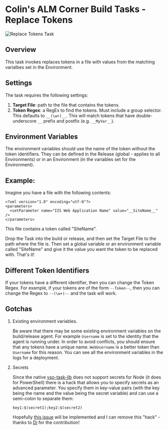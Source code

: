 # Colin's ALM Corner Build Tasks - Replace Tokens

![Replace Tokens Task](../../images/ss_replaceTokens.png)

## Overview
This task invokes replaces tokens in a file with values from the matching varialbes set in the Environment.

## Settings
The task requires the following settings:

1. **Target File**: path to the file that contains the tokens.
1. **Token Regex**: a RegEx to find the tokens. Must include a group selector. This defaults to `__(\w+)__`. This
will match tokens that have double-underscore `__` prefix and postfix (e.g. `__MyVar__`).

## Environment Variables
The environment variables should use the name of the token without the token identifiers. They can be
defined in the Release (global - applies to all Environments) or in an Environment (in the variables
set for the Environment).

## Example:
Imagine you have a file with the following contents:
```
<?xml version="1.0" encoding="utf-8"?>
<parameters>
  <setParameter name="IIS Web Application Name" value="__SiteName__" />
</parameters>  
```

This file contains a token called "SiteName".

Drop the Task into the build or release, and then set the Target File to the path where the file is. Then set
a global variable or an environment variable called "SiteName" and give it the value you want the token to be
replaced with. That's it!

## Different Token Identifiers
If your tokens have a different identifier, then you can change the Token Regex. For example, if your tokens
are of the form `--Token--`, then you can change the Regex to `--(\w+)--` and the task will work.

## Gotchas
1. Existing environment variables.

    Be aware that there may be some existing environment variables on the build/release agent. For example
`Username` is set to the identity that the agent is running under. In order to avoid conflicts, you should
ensure that any tokens have a unique name. `WebUsername` is a better token than `Username` for this reason.
You can see all the environment variables in the logs for a deployment.

1. Secrets

    Since the native [vso-task-lib](https://github.com/Microsoft/vsts-task-lib) does not support secrets for 
    Node (it does for PowerShell) there is a hack that allows you to specify secrets as an advanced parameter.
    You specify them in key-value pairs (with the key being the name and the value being the secret variable) 
    and can use a semi-colon to separate them:
    
    ```
    key1:$(secret1);key2:$(secret2)
    ```
    
    Hopefully [this issue](https://github.com/Microsoft/vsts-task-lib/issues/48) will be implemented and I can 
    remove this "hack" - thanks to [Di](https://github.com/dixu99) for the contribution!